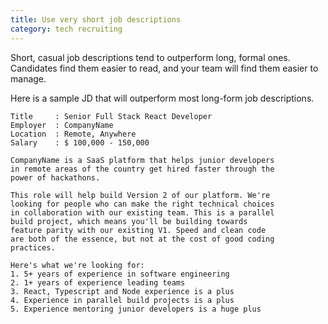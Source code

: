 ```yaml
---
title: Use very short job descriptions
category: tech recruiting
---
```


Short, casual job descriptions tend to outperform long, formal ones. Candidates find them easier to read, and your team will find them easier to manage.

Here is a sample JD that will outperform most long-form job descriptions.

```
Title     : Senior Full Stack React Developer
Employer  : CompanyName
Location  : Remote, Anywhere
Salary    : $ 100,000 - 150,000

CompanyName is a SaaS platform that helps junior developers
in remote areas of the country get hired faster through the
power of hackathons.

This role will help build Version 2 of our platform. We're
looking for people who can make the right technical choices
in collaboration with our existing team. This is a parallel
build project, which means you'll be building towards
feature parity with our existing V1. Speed and clean code
are both of the essence, but not at the cost of good coding
practices.

Here's what we're looking for:
1. 5+ years of experience in software engineering
2. 1+ years of experience leading teams
3. React, Typescript and Node experience is a plus
4. Experience in parallel build projects is a plus
5. Experience mentoring junior developers is a huge plus
```